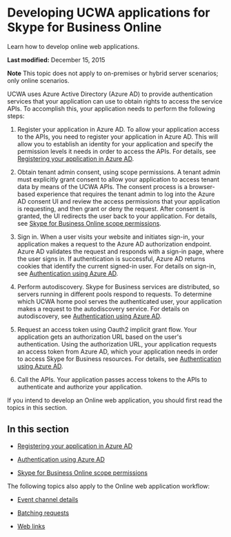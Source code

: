 
# Developing UCWA applications for Skype for Business Online
 Learn how to develop online web applications.

 **Last modified:** December 15, 2015


 **Note**  This topic does not apply to on-premises or hybrid server scenarios; only online scenarios.


UCWA uses Azure Active Directory (Azure AD) to provide authentication services that your application can use to obtain rights to access the service APIs. To accomplish this, your application needs to perform the following steps:


1. Register your application in Azure AD. To allow your application access to the APIs, you need to register your application in Azure AD. This will allow you to establish an identity for your application and specify the permission levels it needs in order to access the APIs. For details, see [Registering your application in Azure AD](RegisteringYourApplicationInAzureAD.md).
    
2. Obtain tenant admin consent, using scope permissions. A tenant admin must explicitly grant consent to allow your application to access tenant data by means of the UCWA APIs. The consent process is a browser-based experience that requires the tenant admin to log into the Azure AD consent UI and review the access permissions that your application is requesting, and then grant or deny the request. After consent is granted, the UI redirects the user back to your application. For details, see [Skype for Business Online scope permissions](SkypeForBusinessOnlineScopePermissions.md).
    
3. Sign in. When a user visits your website and initiates sign-in, your application makes a request to the Azure AD authorization endpoint. Azure AD validates the request and responds with a sign-in page, where the user signs in. If authentication is successful, Azure AD returns cookies that identify the current signed-in user. For details on sign-in, see [Authentication using Azure AD](AuthenticationUsingAzureAD.md).
    
4. Perform autodiscovery. Skype for Business services are distributed, so servers running in different pools respond to requests. To determine which UCWA home pool serves the authenticated user, your application makes a request to the autodiscovery service. For details on autodiscovery, see [Authentication using Azure AD](AuthenticationUsingAzureAD.md).
    
5. Request an access token using Oauth2 implicit grant flow. Your application gets an authorization URL based on the user's authentication. Using the authorization URL, your application requests an access token from Azure AD, which your application needs in order to access Skype for Business resources. For details, see [Authentication using Azure AD](AuthenticationUsingAzureAD.md).
    
6. Call the APIs. Your application passes access tokens to the APIs to authenticate and authorize your application.
    
If you intend to develop an Online web application, you should first read the topics in this section.

## In this section


- [Registering your application in Azure AD](RegisteringYourApplicationInAzureAD.md)
    
- [Authentication using Azure AD](AuthenticationUsingAzureAD.md)
    
- [Skype for Business Online scope permissions](SkypeForBusinessOnlineScopePermissions.md)
    
The following topics also apply to the Online web application workflow:


- [Event channel details](EventChannelDetails.md)
    
- [Batching requests](BatchingRequests.md)
    
- [Web links](WebLinks.md)
    
